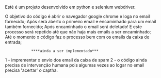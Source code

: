 Esté é um projeto desenvolvido em python e selenium webdriver.

O objetivo do código é abrir o navegador google chrome e loga no email fornecido;
Após será aberto o primeiro email e encaminhado para um email também fornecido;
Após encaminhado o email será deletado!
E este processo será repetido até que não haja mais emails a ser encaminhado;
Até o momento o código faz o processo bem com os emails da caixa de entrada;

				****ainda a ser implementado***

1 - imprementar o envio dos email da caixa de spam
2 - o código ainda precisa de intervenção humana pois algumas vezes ao logar no email precisa 'acertar' o captha.

